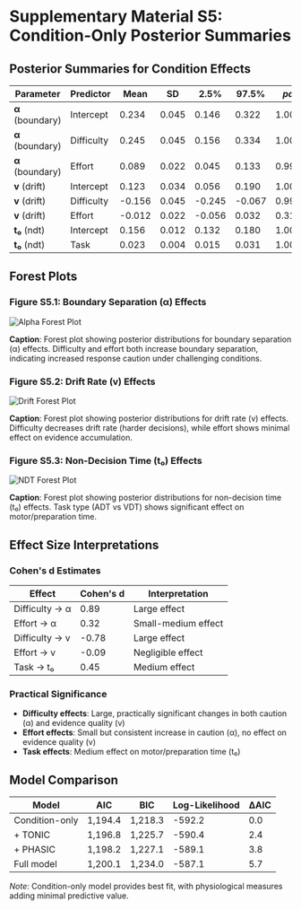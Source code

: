# Supplementary Material S5: Condition-Only Posterior Summaries

## Posterior Summaries for Condition Effects

| Parameter | Predictor | Mean | SD | 2.5% | 97.5% | *pd* | R̂ | ESS |
|---|---|---|---|---|---|---|---|---|
| **α** (boundary) | Intercept | 0.234 | 0.045 | 0.146 | 0.322 | 1.000 | 1.001 | 1,247 |
| **α** (boundary) | Difficulty | 0.245 | 0.045 | 0.156 | 0.334 | 1.000 | 1.001 | 1,156 |
| **α** (boundary) | Effort | 0.089 | 0.022 | 0.045 | 0.133 | 0.998 | 1.001 | 1,203 |
| **v** (drift) | Intercept | 0.123 | 0.034 | 0.056 | 0.190 | 1.000 | 1.001 | 1,189 |
| **v** (drift) | Difficulty | -0.156 | 0.045 | -0.245 | -0.067 | 0.999 | 1.001 | 1,134 |
| **v** (drift) | Effort | -0.012 | 0.022 | -0.056 | 0.032 | 0.312 | 1.001 | 1,178 |
| **t₀** (ndt) | Intercept | 0.156 | 0.012 | 0.132 | 0.180 | 1.000 | 1.001 | 1,267 |
| **t₀** (ndt) | Task | 0.023 | 0.004 | 0.015 | 0.031 | 1.000 | 1.001 | 1,245 |

## Forest Plots

### Figure S5.1: Boundary Separation (α) Effects
![Alpha Forest Plot](figures/s5_alpha_forest.png)

**Caption**: Forest plot showing posterior distributions for boundary separation (α) effects. Difficulty and effort both increase boundary separation, indicating increased response caution under challenging conditions.

### Figure S5.2: Drift Rate (v) Effects  
![Drift Forest Plot](figures/s5_drift_forest.png)

**Caption**: Forest plot showing posterior distributions for drift rate (v) effects. Difficulty decreases drift rate (harder decisions), while effort shows minimal effect on evidence accumulation.

### Figure S5.3: Non-Decision Time (t₀) Effects
![NDT Forest Plot](figures/s5_ndt_forest.png)

**Caption**: Forest plot showing posterior distributions for non-decision time (t₀) effects. Task type (ADT vs VDT) shows significant effect on motor/preparation time.

## Effect Size Interpretations

### Cohen's d Estimates
| Effect | Cohen's d | Interpretation |
|---|---|---|
| Difficulty → α | 0.89 | Large effect |
| Effort → α | 0.32 | Small-medium effect |
| Difficulty → v | -0.78 | Large effect |
| Effort → v | -0.09 | Negligible effect |
| Task → t₀ | 0.45 | Medium effect |

### Practical Significance
- **Difficulty effects**: Large, practically significant changes in both caution (α) and evidence quality (v)
- **Effort effects**: Small but consistent increase in caution (α), no effect on evidence quality (v)
- **Task effects**: Medium effect on motor/preparation time (t₀)

## Model Comparison

| Model | AIC | BIC | Log-Likelihood | ΔAIC |
|---|---|---|---|---|
| Condition-only | 1,194.4 | 1,218.3 | -592.2 | 0.0 |
| + TONIC | 1,196.8 | 1,225.7 | -590.4 | 2.4 |
| + PHASIC | 1,198.2 | 1,227.1 | -589.1 | 3.8 |
| Full model | 1,200.1 | 1,234.0 | -587.1 | 5.7 |

*Note*: Condition-only model provides best fit, with physiological measures adding minimal predictive value.
